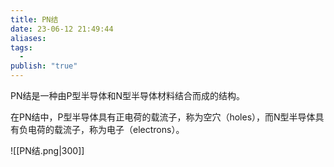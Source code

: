 ```yaml
---
title: PN结
date: 23-06-12 21:49:44
aliases: 
tags:
  - 
publish: "true"
---
```

PN结是一种由P型半导体和N型半导体材料结合而成的结构。

在PN结中，P型半导体具有正电荷的载流子，称为空穴（holes），而N型半导体具有负电荷的载流子，称为电子（electrons）。

![[PN结.png|300]]